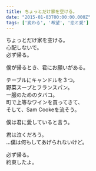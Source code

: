 ```yaml
---
title: ちょっとだけ家を空ける。
date: "2015-01-03T00:00:00.000Z"
tags: ['変わる', '希望', '恋と愛']
---
```


ちょっとだけ家を空ける。  
心配しないで。  
必ず帰る。

僕が帰るとき、君にお願いがある。

テーブルにキャンドルを３つ。  
野菜スープとフランスパン。  
一服のためのタバコ。  
町で上等なワインを買ってきて、  
そして、Sam Cookeを流そう。

僕は君に愛していると言う。

君は泣くだろう。  
…僕は何もしてあげられないけど。

必ず帰る。  
約束したよ。
